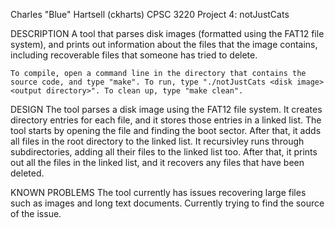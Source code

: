 Charles "Blue" Hartsell (ckharts)
CPSC 3220
Project 4: notJustCats

DESCRIPTION
    A tool that parses disk images (formatted using the FAT12 file system), and prints out information about the files that the image contains, including recoverable files that someone has tried to delete.

    To compile, open a command line in the directory that contains the source code, and type "make". To run, type "./notJustCats <disk image> <output directory>". To clean up, type "make clean".

DESIGN
    The tool parses a disk image using the FAT12 file system. It creates directory entries for each file, and it stores those entries in a linked list.
    The tool starts by opening the file and finding the boot sector. After that, it adds all files in the root directory to the linked list. It recursivley
    runs through subdirectories, adding all their files to the linked list too. After that, it prints out all the files in the linked list, and it recovers
    any files that have been deleted.

KNOWN PROBLEMS
    The tool currently has issues recovering large files such as images and long text documents. Currently trying to find the source of the issue.